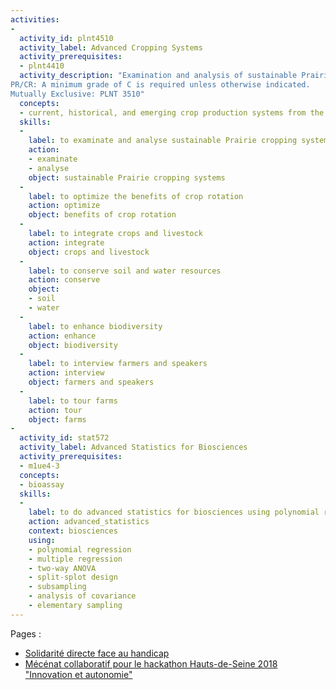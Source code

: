 ```yaml
---
activities:
-
  activity_id: plnt4510
  activity_label: Advanced Cropping Systems
  activity_prerequisites:
  - plnt4410
  activity_description: "Examination and analysis of sustainable Prairie cropping systems. Emphasis will be placed on systems that optimize the benefits of crop rotation, integrate crops and livestock, conserve soil and water resources, and enhance biodiversity. Current, historical, and emerging crop production systems from the Prairies and other regions of the world will be discussed. Includes experiential learning through farm interviews and/or field tours and/or guest speakers. May not be held with PLNT 3510.
PR/CR: A minimum grade of C is required unless otherwise indicated.
Mutually Exclusive: PLNT 3510"
  concepts:
  - current, historical, and emerging crop production systems from the Prairies and other regions of the world
  skills:
  -
    label: to examinate and analyse sustainable Prairie cropping systems
    action:
    - examinate
    - analyse
    object: sustainable Prairie cropping systems
  -
    label: to optimize the benefits of crop rotation
    action: optimize
    object: benefits of crop rotation
  -
    label: to integrate crops and livestock
    action: integrate
    object: crops and livestock
  -
    label: to conserve soil and water resources
    action: conserve
    object:
    - soil
    - water
  -
    label: to enhance biodiversity
    action: enhance
    object: biodiversity
  -
    label: to interview farmers and speakers
    action: interview
    object: farmers and speakers
  -
    label: to tour farms
    action: tour
    object: farms
-
  activity_id: stat572
  activity_label: Advanced Statistics for Biosciences
  activity_prerequisites:
  - m1ue4-3
  concepts:
  - bioassay
  skills:
  -
    label: to do advanced statistics for biosciences using polynomial regression, multiple regression, two-way ANOVA with and without interaction, split-plot design, subsampling, analysis of covariance, elementary sampling
    action: advanced_statistics
    context: biosciences
    using:
    - polynomial regression
    - multiple regression
    - two-way ANOVA
    - split-splot design
    - subsampling
    - analysis of covariance
    - elementary sampling
---
```


Pages :
* [Solidarité directe face au handicap](donation)
* [Mécénat collaboratif pour le hackathon Hauts-de-Seine 2018 "Innovation et autonomie"](hackathon)
